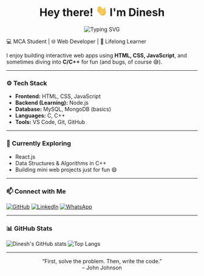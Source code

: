 <h1 align="center">
  Hey there! <img src="https://raw.githubusercontent.com/ABSphreak/ABSphreak/master/gifs/Hi.gif" width="30px">
  I'm Dinesh
</h1>

<p align="center">
  <img src="https://readme-typing-svg.herokuapp.com?font=Fira+Code&size=22&pause=1000&center=true&vCenter=true&width=440&lines=MCA+Student;Web+Developer;Coder+%26+Problem+Solver;Always+learning+new+things" alt="Typing SVG" />
</p>

💻 MCA Student | 🌐 Web Developer | 🧠 Lifelong Learner  

I enjoy building interactive web apps using **HTML, CSS, JavaScript**, and sometimes diving into **C/C++** for fun (and bugs, of course 😅). 

---

### ⚙️ Tech Stack
- **Frontend:** HTML, CSS, JavaScript  
- **Backend (Learning):** Node.js  
- **Database:** MySQL, MongoDB (basics)  
- **Languages:** C, C++  
- **Tools:** VS Code, Git, GitHub  
  

---

### 🚀 Currently Exploring
- React.js  
- Data Structures & Algorithms in C++  
- Building mini web projects just for fun 😄  

---

### 📫 Connect with Me
[![GitHub](https://img.shields.io/badge/GitHub-dinesh7668-black?style=flat&logo=github)](https://github.com/dinesh7668)
[![LinkedIn](https://img.shields.io/badge/LinkedIn-blue?style=flat&logo=linkedin)](www.linkedin.com/in/dinesh-pal-web-developer)
[![WhatsApp](https://img.shields.io/badge/WhatsApp-green?style=flat&logo=whatsapp)](https://wa.me/7668019156)

---

### 📊 GitHub Stats
![Dinesh's GitHub stats](https://github-readme-stats.vercel.app/api?username=dinesh7668&show_icons=true&theme=radical)
![Top Langs](https://github-readme-stats.vercel.app/api/top-langs/?username=dinesh7668&layout=compact&theme=radical)

---

<p align="center">
  “First, solve the problem. Then, write the code.”  
  <br>– John Johnson
</p>
